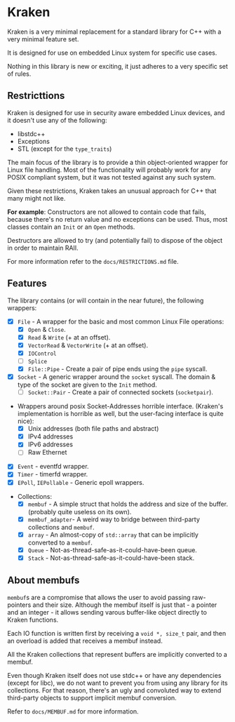 # Kraken #

Kraken is a very minimal replacement for a standard library for C++ with a very minimal feature set.

It is designed for use on embedded Linux system for specific use cases.

Nothing in this library is new or exciting, it just adheres to a very specific set of rules.

## Restricttions ##
Kraken is designed for use in security aware embedded Linux devices, and it doesn't use any of the following:
 - libstdc++
 - Exceptions
 - STL (except for the `type_traits`)

The main focus of the library is to provide a thin object-oriented wrapper for Linux file handling.
Most of the functionality will probably work for any POSIX compliant system, but it was not tested against any such system.

Given these restrictions, Kraken takes an unusual approach for C++ that many might not like.

__For example__:
Constructors are not allowed to contain code that fails, because there's no return value and no exceptions can be used. 
Thus, most classes contain an `Init` or an `Open` methods.

Destructors are allowed to try (and potentially fail) to dispose of the object in order to maintain RAII.

For more information refer to the `docs/RESTRICTIONS.md` file.

## Features ##
The library contains (or will contain in the near future), the following wrappers:
- [x] `File` - A wrapper for the basic and most common Linux File operations:
  - [x] `Open` & `Close`.
  - [x] `Read` & `Write` (+ at an offset).
  - [x] `VectorRead` & `VectorWrite` (+ at an offset).
  - [x] `IOControl`
  - [ ] `Splice`
  - [x] `File::Pipe` - Create a pair of pipe ends using the `pipe` syscall.
- [x] `Socket` - A generic wrapper around the `socket` syscall. The domain & type of the socket are given to the `Init` method.
  - [ ] `Socket::Pair` - Create a pair of connected sockets (`socketpair`).
- Wrappers around posix Socket-Addresses horrible interface. (Kraken's implementation is horrible as well, but the user-facing interface is quite nice):
  - [x] Unix addresses (both file paths and abstract)
  - [x] IPv4 addresses
  - [x] IPv6 addresses
  - [ ] Raw Ethernet
- [x] `Event` - eventfd wrapper.
- [x] `Timer` - timerfd wrapper.
- [x] `EPoll`, `IEPollable` - Generic epoll wrappers.
- Collections:
  - [x] `membuf` - A simple struct that holds the address and size of the buffer. (probably quite useless on its own).
  - [x] `membuf_adapter`- A weird way to bridge between third-party collections and `membuf`.
  - [x] `array` - An almost-copy of `std::array` that can be implicitly converted to a `membuf`.
  - [x] `Queue` - Not-as-thread-safe-as-it-could-have-been queue.
  - [x] `Stack` - Not-as-thread-safe-as-it-could-have-been stack.

## About membufs ##
`membuf`s are a compromise that allows the user to avoid passing raw-pointers and their size.
Although the membuf itself is just that - a pointer and an integer - it allows sending varous buffer-like object directly to Kraken functions.

Each IO function is written first by receiving a `void *, size_t` pair, and then an overload is added that receives a membuf instead.
  
All the Kraken collections that represent buffers are implicitly converted to a membuf.

Even though Kraken itself does not use stdc++ or have any dependencies (except for libc), we do not want to prevent you
from using any library for its collections.
For that reason, there's an ugly and convoluted way to extend third-party objects to support implicit membuf conversion.

Refer to `docs/MEMBUF.md` for more information.